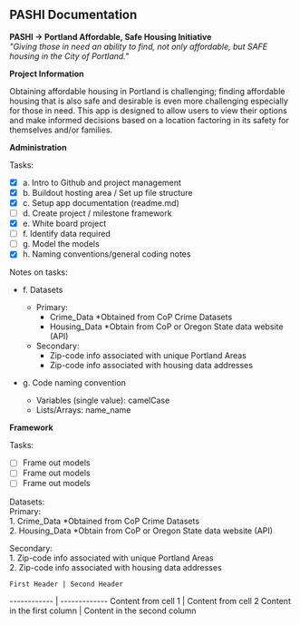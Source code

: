 ## PASHI Documentation ##
**PASHI -> Portland Affordable, Safe Housing Initiative**  
*"Giving those in need an ability to find, not only affordable, but SAFE housing in the City of Portland."*

**Project Information**

Obtaining affordable housing in Portland is challenging; finding affordable housing that is also safe and desirable is even more challenging especially for those in need.  This app is designed to allow users to view their options and make informed decisions based on a location factoring in its safety for themselves and/or families.

**Administration**

  Tasks:
  - [x] a. Intro to Github and project management
  - [x] b. Buildout hosting area / Set up file structure
  - [x] c. Setup app documentation (readme.md)
  - [ ] d. Create project / milestone framework
  - [x] e. White board project
  - [ ] f. Identify data required
  - [ ] g. Model the models
  - [x] h. Naming conventions/general coding notes

  Notes on tasks:

  - f. Datasets
     - Primary:  
       - Crime_Data *Obtained from CoP Crime Datasets  
       - Housing_Data *Obtain from CoP or Oregon State data website (API)  
     - Secondary:    
       - Zip-code info associated with unique Portland Areas  
       - Zip-code info associated with housing data addresses  

  - g. Code naming convention  
     - Variables (single value):  camelCase  
     - Lists/Arrays:  name_name  

**Framework**  

  Tasks:  
   - [ ] Frame out models  
   - [ ] Frame out models  
   - [ ] Frame out models  

Datasets:  
  Primary:    
    1.	Crime_Data *Obtained from CoP Crime Datasets  
    2.	Housing_Data *Obtain from CoP or Oregon State data website (API)  

  Secondary:    
    1.	Zip-code info associated with unique Portland Areas  
    2.	Zip-code info associated with housing data addresses  

    First Header | Second Header
  ------------ | -------------
  Content from cell 1 | Content from cell 2
  Content in the first column | Content in the second column
